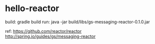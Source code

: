 hello-reactor
=============
build: gradle build
run: java -jar build/libs/gs-messaging-reactor-0.1.0.jar

ref: https://github.com/reactor/reactor
     http://spring.io/guides/gs/messaging-reactor
